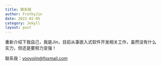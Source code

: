 ```yaml
---
title: 联系我
author: FrothyJin
date: 2022-02-05
category: Jekyll
layout: post
---
```


重新介绍下我自己，我是Jin，目前从事嵌入式软件开发相关工作，虽然没有什么实力，但还是要努力变强！

联系我：yooyojin@foxmail.com


